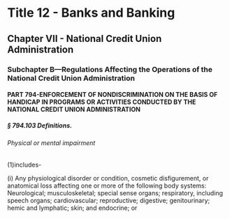 
# Title 12 - Banks and Banking
## Chapter VII - National Credit Union Administration
### Subchapter B—Regulations Affecting the Operations of the National Credit Union Administration
#### PART 794-ENFORCEMENT OF NONDISCRIMINATION ON THE BASIS OF HANDICAP IN PROGRAMS OR ACTIVITIES CONDUCTED BY THE NATIONAL CREDIT UNION ADMINISTRATION
##### § 794.103 Definitions.
###### Physical or mental impairment

(1)includes-

(i) Any physiological disorder or condition, cosmetic disfigurement, or anatomical loss affecting one or more of the following body systems: Neurological; musculoskeletal; special sense organs; respiratory, including speech organs; cardiovascular; reproductive; digestive; genitourinary; hemic and lymphatic; skin; and endocrine; or
